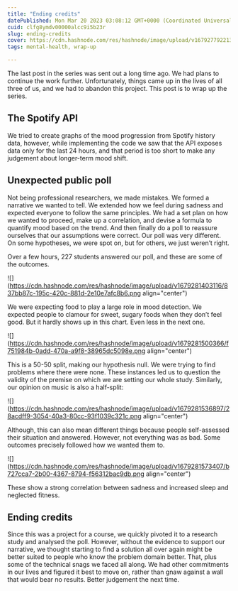 ```yaml
---
title: "Ending credits"
datePublished: Mon Mar 20 2023 03:08:12 GMT+0000 (Coordinated Universal Time)
cuid: clfg8ymdv00000alcc9i5b23r
slug: ending-credits
cover: https://cdn.hashnode.com/res/hashnode/image/upload/v1679277922135/f9a8ecee-9476-4cf4-b476-c3807d0413ab.jpeg
tags: mental-health, wrap-up

---
```


The last post in the series was sent out a long time ago. We had plans to continue the work further. Unfortunately, things came up in the lives of all three of us, and we had to abandon this project. This post is to wrap up the series.

## The Spotify API

We tried to create graphs of the mood progression from Spotify history data, however, while implementing the code we saw that the API exposes data only for the last 24 hours, and that period is too short to make any judgement about longer-term mood shift.

## Unexpected public poll

Not being professional researchers, we made mistakes. We formed a narrative we wanted to tell. We extended how we feel during sadness and expected everyone to follow the same principles. We had a set plan on how we wanted to proceed, make up a correlation, and devise a formula to quantify mood based on the trend. And then finally do a poll to reassure ourselves that our assumptions were correct. Our poll was very different. On some hypotheses, we were spot on, but for others, we just weren’t right.

Over a few hours, 227 students answered our poll, and these are some of the outcomes.

![](https://cdn.hashnode.com/res/hashnode/image/upload/v1679281403116/837bb87c-195c-420c-881d-2e10e7afc8b6.png align="center")

We were expecting food to play a large role in mood detection. We expected people to clamour for sweet, sugary foods when they don’t feel good. But it hardly shows up in this chart. Even less in the next one.

![](https://cdn.hashnode.com/res/hashnode/image/upload/v1679281500366/f751984b-0add-470a-a9f8-38965dc5098e.png align="center")

This is a 50-50 split, making our hypothesis null. We were trying to find problems where there were none. These instances led us to question the validity of the premise on which we are setting our whole study. Similarly, our opinion on music is also a half-split:

![](https://cdn.hashnode.com/res/hashnode/image/upload/v1679281536897/28acdff9-3054-40a3-80cc-93f1039c321c.png align="center")

Although, this can also mean different things because people self-assessed their situation and answered. However, not everything was as bad. Some outcomes precisely followed how we wanted them to.

![](https://cdn.hashnode.com/res/hashnode/image/upload/v1679281573407/b727cca7-2b00-4367-8794-f56312bac9db.png align="center")

These show a strong correlation between sadness and increased sleep and neglected fitness.

## Ending credits

Since this was a project for a course, we quickly pivoted it to a research study and analysed the poll. However, without the evidence to support our narrative, we thought starting to find a solution all over again might be better suited to people who know the problem domain better. That, plus some of the technical snags we faced all along. We had other commitments in our lives and figured it best to move on, rather than gnaw against a wall that would bear no results. Better judgement the next time.